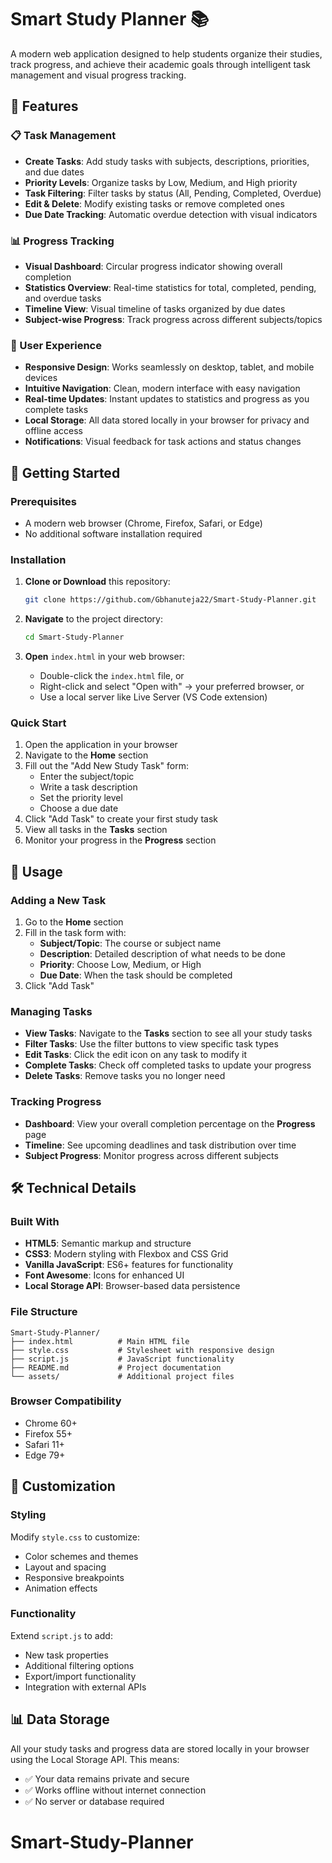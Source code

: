 # Smart Study Planner 📚

A modern web application designed to help students organize their studies, track progress, and achieve their academic goals through intelligent task management and visual progress tracking.

## 🌟 Features

### 📋 Task Management
- **Create Tasks**: Add study tasks with subjects, descriptions, priorities, and due dates
- **Priority Levels**: Organize tasks by Low, Medium, and High priority
- **Task Filtering**: Filter tasks by status (All, Pending, Completed, Overdue)
- **Edit & Delete**: Modify existing tasks or remove completed ones
- **Due Date Tracking**: Automatic overdue detection with visual indicators

### 📊 Progress Tracking
- **Visual Dashboard**: Circular progress indicator showing overall completion
- **Statistics Overview**: Real-time statistics for total, completed, pending, and overdue tasks
- **Timeline View**: Visual timeline of tasks organized by due dates
- **Subject-wise Progress**: Track progress across different subjects/topics

### 🎨 User Experience
- **Responsive Design**: Works seamlessly on desktop, tablet, and mobile devices
- **Intuitive Navigation**: Clean, modern interface with easy navigation
- **Real-time Updates**: Instant updates to statistics and progress as you complete tasks
- **Local Storage**: All data stored locally in your browser for privacy and offline access
- **Notifications**: Visual feedback for task actions and status changes

## 🚀 Getting Started

### Prerequisites
- A modern web browser (Chrome, Firefox, Safari, or Edge)
- No additional software installation required

### Installation
1. **Clone or Download** this repository:
   ```bash
   git clone https://github.com/Gbhanuteja22/Smart-Study-Planner.git
   ```
   
2. **Navigate** to the project directory:
   ```bash
   cd Smart-Study-Planner
   ```

3. **Open** `index.html` in your web browser:
   - Double-click the `index.html` file, or
   - Right-click and select "Open with" → your preferred browser, or
   - Use a local server like Live Server (VS Code extension)

### Quick Start
1. Open the application in your browser
2. Navigate to the **Home** section
3. Fill out the "Add New Study Task" form:
   - Enter the subject/topic
   - Write a task description
   - Set the priority level
   - Choose a due date
4. Click "Add Task" to create your first study task
5. View all tasks in the **Tasks** section
6. Monitor your progress in the **Progress** section

## 📱 Usage

### Adding a New Task
1. Go to the **Home** section
2. Fill in the task form with:
   - **Subject/Topic**: The course or subject name
   - **Description**: Detailed description of what needs to be done
   - **Priority**: Choose Low, Medium, or High
   - **Due Date**: When the task should be completed
3. Click "Add Task"

### Managing Tasks
- **View Tasks**: Navigate to the **Tasks** section to see all your study tasks
- **Filter Tasks**: Use the filter buttons to view specific task types
- **Edit Tasks**: Click the edit icon on any task to modify it
- **Complete Tasks**: Check off completed tasks to update your progress
- **Delete Tasks**: Remove tasks you no longer need

### Tracking Progress
- **Dashboard**: View your overall completion percentage on the **Progress** page
- **Timeline**: See upcoming deadlines and task distribution over time
- **Subject Progress**: Monitor progress across different subjects

## 🛠️ Technical Details

### Built With
- **HTML5**: Semantic markup and structure
- **CSS3**: Modern styling with Flexbox and CSS Grid
- **Vanilla JavaScript**: ES6+ features for functionality
- **Font Awesome**: Icons for enhanced UI
- **Local Storage API**: Browser-based data persistence

### File Structure
```
Smart-Study-Planner/
├── index.html          # Main HTML file
├── style.css           # Stylesheet with responsive design
├── script.js           # JavaScript functionality
├── README.md           # Project documentation
└── assets/             # Additional project files
```

### Browser Compatibility
- Chrome 60+
- Firefox 55+
- Safari 11+
- Edge 79+

## 🔧 Customization

### Styling
Modify `style.css` to customize:
- Color schemes and themes
- Layout and spacing
- Responsive breakpoints
- Animation effects

### Functionality
Extend `script.js` to add:
- New task properties
- Additional filtering options
- Export/import functionality
- Integration with external APIs

## 📊 Data Storage

All your study tasks and progress data are stored locally in your browser using the Local Storage API. This means:
- ✅ Your data remains private and secure
- ✅ Works offline without internet connection
- ✅ No server or database required

# Smart-Study-Planner
